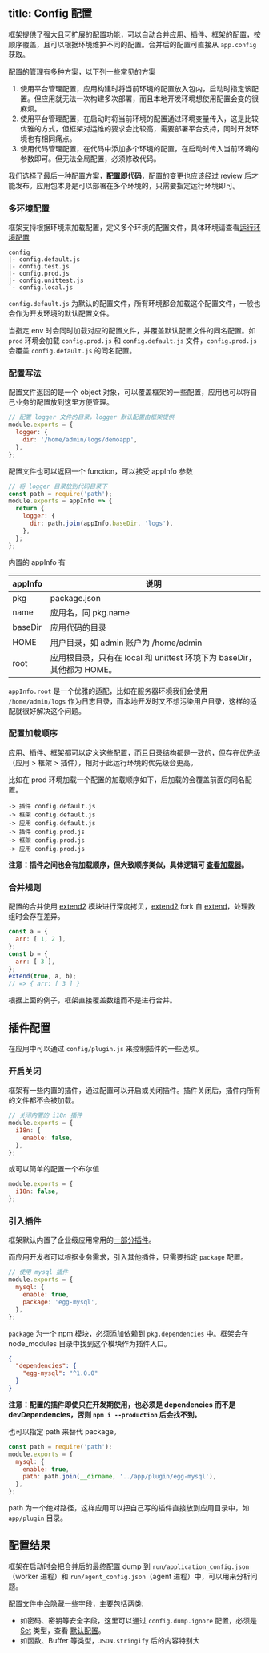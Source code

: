 title: Config 配置
---

框架提供了强大且可扩展的配置功能，可以自动合并应用、插件、框架的配置，按顺序覆盖，且可以根据环境维护不同的配置。合并后的配置可直接从 `app.config` 获取。

配置的管理有多种方案，以下列一些常见的方案

1. 使用平台管理配置，应用构建时将当前环境的配置放入包内，启动时指定该配置。但应用就无法一次构建多次部署，而且本地开发环境想使用配置会变的很麻烦。
1. 使用平台管理配置，在启动时将当前环境的配置通过环境变量传入，这是比较优雅的方式，但框架对运维的要求会比较高，需要部署平台支持，同时开发环境也有相同痛点。
1. 使用代码管理配置，在代码中添加多个环境的配置，在启动时传入当前环境的参数即可。但无法全局配置，必须修改代码。

我们选择了最后一种配置方案，**配置即代码**，配置的变更也应该经过 review 后才能发布。应用包本身是可以部署在多个环境的，只需要指定运行环境即可。

### 多环境配置

框架支持根据环境来加载配置，定义多个环境的配置文件，具体环境请查看[运行环境配置](./env.md)

```
config
|- config.default.js
|- config.test.js
|- config.prod.js
|- config.unittest.js
`- config.local.js
```

`config.default.js` 为默认的配置文件，所有环境都会加载这个配置文件，一般也会作为开发环境的默认配置文件。

当指定 env 时会同时加载对应的配置文件，并覆盖默认配置文件的同名配置。如 `prod` 环境会加载 `config.prod.js` 和 `config.default.js` 文件，`config.prod.js` 会覆盖 `config.default.js` 的同名配置。

### 配置写法

配置文件返回的是一个 object 对象，可以覆盖框架的一些配置，应用也可以将自己业务的配置放到这里方便管理。

```js
// 配置 logger 文件的目录，logger 默认配置由框架提供
module.exports = {
  logger: {
    dir: '/home/admin/logs/demoapp',
  },
};
```

配置文件也可以返回一个 function，可以接受 appInfo 参数

```js
// 将 logger 目录放到代码目录下
const path = require('path');
module.exports = appInfo => {
  return {
    logger: {
      dir: path.join(appInfo.baseDir, 'logs'),
    },
  };
};
```

内置的 appInfo 有

appInfo | 说明
--- | ---
pkg | package.json
name | 应用名，同 pkg.name
baseDir | 应用代码的目录
HOME | 用户目录，如 admin 账户为 /home/admin
root | 应用根目录，只有在 local 和 unittest 环境下为 baseDir，其他都为 HOME。

`appInfo.root` 是一个优雅的适配，比如在服务器环境我们会使用 `/home/admin/logs` 作为日志目录，而本地开发时又不想污染用户目录，这样的适配就很好解决这个问题。

### 配置加载顺序

应用、插件、框架都可以定义这些配置，而且目录结构都是一致的，但存在优先级（应用 > 框架 > 插件），相对于此运行环境的优先级会更高。

比如在 prod 环境加载一个配置的加载顺序如下，后加载的会覆盖前面的同名配置。

```
-> 插件 config.default.js
-> 框架 config.default.js
-> 应用 config.default.js
-> 插件 config.prod.js
-> 框架 config.prod.js
-> 应用 config.prod.js
```

**注意：插件之间也会有加载顺序，但大致顺序类似，具体逻辑可 [查看加载器](../advanced/loader.md)。**

### 合并规则

配置的合并使用 [extend2] 模块进行深度拷贝，[extend2] fork 自 [extend]，处理数组时会存在差异。

```js
const a = {
  arr: [ 1, 2 ],
};
const b = {
  arr: [ 3 ],
};
extend(true, a, b);
// => { arr: [ 3 ] }
```

根据上面的例子，框架直接覆盖数组而不是进行合并。

## 插件配置

在应用中可以通过 `config/plugin.js` 来控制插件的一些选项。

### 开启关闭

框架有一些内置的插件，通过配置可以开启或关闭插件。插件关闭后，插件内所有的文件都不会被加载。

```js
// 关闭内置的 i18n 插件
module.exports = {
  i18n: {
    enable: false,
  },
};
```

或可以简单的配置一个布尔值

```js
module.exports = {
  i18n: false,
};
```

### 引入插件

框架默认内置了企业级应用常用的[一部分插件](https://github.com/eggjs/egg/blob/master/config/plugin.js)。

而应用开发者可以根据业务需求，引入其他插件，只需要指定 `package` 配置。

```js
// 使用 mysql 插件
module.exports = {
  mysql: {
    enable: true,
    package: 'egg-mysql',
  },
};
```

`package` 为一个 npm 模块，必须添加依赖到 `pkg.dependencies` 中。框架会在 node_modules 目录中找到这个模块作为插件入口。

```json
{
  "dependencies": {
    "egg-mysql": "^1.0.0"
  }
}
```

**注意：配置的插件即使只在开发期使用，也必须是 dependencies 而不是 devDependencies，否则 `npm i --production` 后会找不到。**

也可以指定 path 来替代 package。

```js
const path = require('path');
module.exports = {
  mysql: {
    enable: true,
    path: path.join(__dirname, '../app/plugin/egg-mysql'),
  },
};
```

path 为一个绝对路径，这样应用可以把自己写的插件直接放到应用目录中，如 `app/plugin` 目录。

## 配置结果

框架在启动时会把合并后的最终配置 dump 到 `run/application_config.json`（worker 进程）和 `run/agent_config.json`（agent 进程）中，可以用来分析问题。

配置文件中会隐藏一些字段，主要包括两类:

- 如密码、密钥等安全字段，这里可以通过 `config.dump.ignore` 配置，必须是 [Set] 类型，查看 [默认配置](https://github.com/eggjs/egg/blob/master/config/config.default.js)。
- 如函数、Buffer 等类型，`JSON.stringify` 后的内容特别大

[Set]: https://developer.mozilla.org/en-US/docs/Web/JavaScript/Reference/Global_Objects/Set
[extend]: https://github.com/justmoon/node-extend
[extend2]: https://github.com/eggjs/extend2
